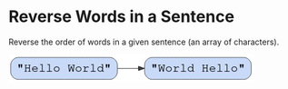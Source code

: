 # Reverse Words in a Sentence

Reverse the order of words in a given sentence (an array of characters).

<img src="./reverse-words.png">


